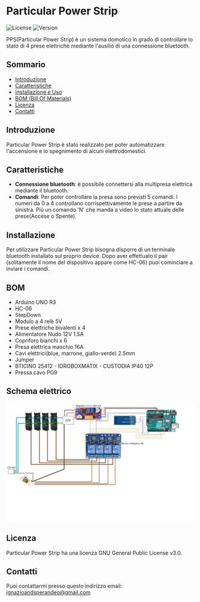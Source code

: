 # Particular Power Strip

![License](https://img.shields.io/badge/license-GNU-blue.svg)
![Version](https://img.shields.io/badge/version-1.0.0-brightgreen.svg)

PPS(Particular Power Strip) è un sistema domotico in grado di controllare lo stato di 4 prese elettriche mediante l'ausilio di una connessione bluetooth.

## Sommario

- [Introduzione](#introduzione)
- [Caratteristiche](#caratteristiche)
- [Installazione e Uso](#installazione)
- [BOM (Bill Of Materials)](#bom)
- [Licenza](#licenza)
- [Contatti](#contatti)

## Introduzione

Particular Power Strip è stato realizzato per poter automatizzare l'accensione e lo spegnimento di alcuni elettrodomestici.

## Caratteristiche

- **Connessione bluetooth**: è possibile connettersi alla multipresa elettrica mediante il bluetooth.
- **Comandi**: Per poter controllare la presa sono previsti 5 comandi. I numeri da 0 a 4 controllano corrispettivamente le prese a partire da sinistra. Più un comando 'N' che manda a video lo stato attuale delle prese(Accese o Spente).


## Installazione

Per utilizzare Particular Power Strip bisogna disporre di un terminale bluetooth installato sul proprio device. Dopo aver effettuato il pair (solitamente il nome del dispositivo appare come HC-06) puoi cominciare a inviare i comandi.

## BOM
- Arduino UNO R3
- HC-06
- StepDown
- Modulo a 4 relè 5V
- Prese elettriche bivalenti x 4
- Alimentatore Nudo 12V 1.5A
- Copriforo bianchi x 6
- Presa elettrica maschio 16A
- Cavi elettrici(blue, marrone, giallo-verde) 2.5mm
- Jumper
- BTICINO 25412 - IDROBOXMATIX - CUSTODIA IP40 12P
- Pressa cavo PG9

## Schema elettrico
![Schema](https://github.com/jim-bug/PPS/blob/main/Presentation/PPS_schemaElettrico.jpg)

## Licenza
Particular Power Strip ha una licenza GNU General Public License v3.0.

## Contatti
Puoi contattarmi presso questo indirizzo email: ignazioandsperandeo@gmail.com
